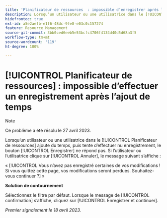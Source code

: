 ```yaml
---
title: 'Planificateur de ressources  : impossible d’enregistrer après l’ajout de temps.'
description: Lorsqu’un utilisateur ou une utilisatrice dans le [!UICONTROL Planificateur de ressources] ajoute du temps, puis tente d’effectuer un enregistrement, le bouton [!UICONTROL Enregistrer] ne répond pas. Si l’utilisateur ou l’utilisatrice clique sur [!UICONTROL Annuler], un message au sujet des modifications non enregistrées s’affiche.
hidefromtoc: true
exl-id: a5e2aefb-e1f6-48dc-9fe8-e03c0c157274
feature: Resource Management
source-git-commit: 3bb0ced6eeb5e53bcfc4706f4134d40d5d68a3f5
workflow-type: tm+mt
source-wordcount: '119'
ht-degree: 100%

---
```


# [!UICONTROL Planificateur de ressources] : impossible d’effectuer un enregistrement après l’ajout de temps

>[!NOTE]
>
>Ce problème a été résolu le 27 avril 2023.

Lorsqu’un utilisateur ou une utilisatrice dans le [!UICONTROL Planificateur de ressources] ajoute du temps, puis tente d’effectuer nu enregistrement, le bouton [!UICONTROL Enregistrer] ne répond pas. Si l’utilisateur ou l’utilisatrice clique sur [!UICONTROL Annuler], le message suivant s’affiche :

« [!UICONTROL Vous n’avez pas enregistré certaines de vos modifications ! Si vous quittez cette page, vos modifications seront perdues. Souhaitez-vous continuer ?] »

**Solution de contournement**

Sélectionnez le filtre par défaut. Lorsque le message de [!UICONTROL confirmation] s’affiche, cliquez sur [!UICONTROL Enregistrer et continuer].

_Premier signalement le 18 avril 2023._
